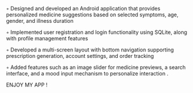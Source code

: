 ◦ Designed and developed an Android application that provides personalized medicine suggestions based
on selected symptoms, age, gender, and illness duration

◦ Implemented user registration and login functionality using SQLite, along with profile management features

◦ Developed a multi-screen layout with bottom navigation supporting prescription generation, account settings, and order tracking

◦ Added features such as an image slider for medicine previews, a search interface, and a mood input
mechanism to personalize interaction .


ENJOY MY APP !

